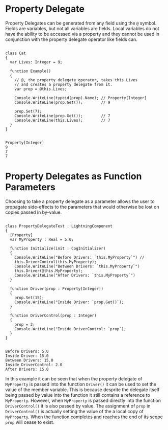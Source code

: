 # Property Delegate
Property Delegates can be generated from any field using the `@` symbol. Fields are variables, but not all variables are fields. Local variables do not have the ability to be accessed via a property and they cannot be used in conjunction with the property delegate operator like fields can.

<pre><code class="language-csharp">
class Cat
{
  var Lives: Integer = 9;

  function Example()
  {
    // @, the property delegate operator, takes this.Lives
    // and creates a property delegate from it.
    var prop = @this.Lives;

    Console.WriteLine(typeid(prop).Name); // Property[Integer]
    Console.WriteLine(prop.Get());        // 9

    prop.Set(7);
    Console.WriteLine(prop.Get());        // 7
    Console.WriteLine(this.Lives);        // 7
  }
}
</code></pre>
<pre><code class="language-csharp">
Property[Integer]
9
7
7
</code></pre>

 # Property Delegates as Function Parameters
Choosing to take a property delegate as a parameter allows the user to propagate side-effects to the parameters that would otherwise be lost on copies passed in by-value.

<pre><code class="language-csharp">
class PropertyDelegateTest : LightningComponent
{
  [Property]
  var MyProperty : Real = 5.0;

  function Initialize(init : CogInitializer)
  {
    Console.WriteLine("Before Drivers: `this.MyProperty`") //
    this.DriverControl(this.MyProperty);
    Console.WriteLine("Between Drivers: `this.MyProperty`")
    this.Driver(@this.MyProperty);
    Console.WriteLine("After Drivers: `this.MyProperty`")
  }

  function Driver(prop : Property[Integer])
  {
    prop.Set(15);
    Console.WriteLine("Inside Driver: `prop.Get()`);
  }

  function DriverControl(prop : Integer)
  {
    prop = 2;
    Console.WriteLine("Inside DriverControl: `prop`);
  }
}
</code></pre>
<pre><code class="language-csharp">
Before Drivers: 5.0
Inside Driver: 15.0
Between Drivers: 15.0
Inside DriverControl: 2.0
After Drivers: 15.0
</code></pre>
In this example it can be seen that when the property delegate of `MyProperty` is passed into the function `Driver()` it can be used to set the value of the member variable. This is because desprite the delegate itself being passed by value into the function it still contains a reference to `MyProperty`. However, when `MyProperty` is passed directly into the function `DriverControl()` it is also passed by value. The assignment of `prop` in `DriverControl()` is actually setting the value of the a local copy of `MyProperty`. When the function completes and reaches the end of its scope `prop` will cease to exist.  

 